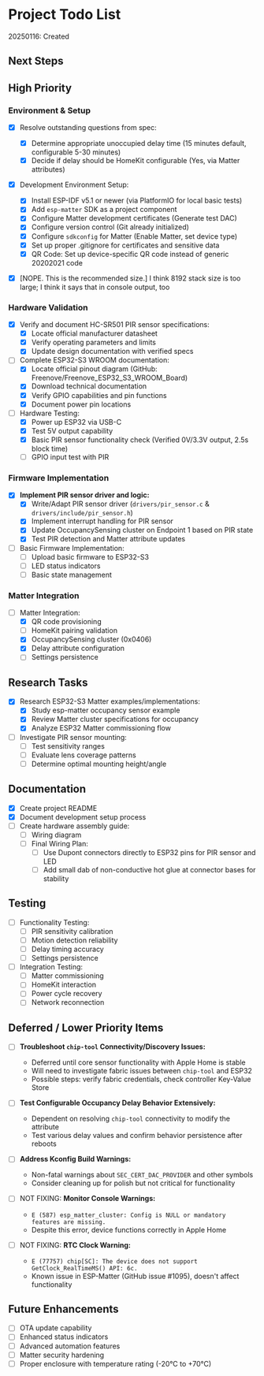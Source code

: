 # Project Todo List

20250116: Created

## Next Steps


## High Priority

### Environment & Setup
- [x] Resolve outstanding questions from spec:
  - [x] Determine appropriate unoccupied delay time (15 minutes default, configurable 5-30 minutes)
  - [x] Decide if delay should be HomeKit configurable (Yes, via Matter attributes)
- [x] Development Environment Setup:
  - [x] Install ESP-IDF v5.1 or newer (via PlatformIO for local basic tests)
  - [x] Add `esp-matter` SDK as a project component
  - [x] Configure Matter development certificates (Generate test DAC)
  - [x] Configure version control (Git already initialized)
  - [x] Configure `sdkconfig` for Matter (Enable Matter, set device type)
  - [x] Set up proper .gitignore for certificates and sensitive data
  - [x] QR Code: Set up device-specific QR code instead of generic 20202021 code
- [x] [NOPE. This is the recommended size.] I think 8192 stack size is too large; I think it says that in console output, too


### Hardware Validation
- [x] Verify and document HC-SR501 PIR sensor specifications:
  - [x] Locate official manufacturer datasheet
  - [x] Verify operating parameters and limits
  - [x] Update design documentation with verified specs
- [ ] Complete ESP32-S3 WROOM documentation:
  - [x] Locate official pinout diagram (GitHub: Freenove/Freenove_ESP32_S3_WROOM_Board)
  - [x] Download technical documentation
  - [x] Verify GPIO capabilities and pin functions
  - [x] Document power pin locations
- [ ] Hardware Testing:
  - [x] Power up ESP32 via USB-C
  - [x] Test 5V output capability
  - [x] Basic PIR sensor functionality check (Verified 0V/3.3V output, 2.5s block time)
  - [ ] GPIO input test with PIR

### Firmware Implementation
- [x] **Implement PIR sensor driver and logic:**
  - [x] Write/Adapt PIR sensor driver (`drivers/pir_sensor.c` & `drivers/include/pir_sensor.h`)
  - [x] Implement interrupt handling for PIR sensor
  - [x] Update OccupancySensing cluster on Endpoint 1 based on PIR state
  - [x] Test PIR detection and Matter attribute updates
- [ ] Basic Firmware Implementation:
  - [ ] Upload basic firmware to ESP32-S3
  - [ ] LED status indicators
  - [ ] Basic state management

### Matter Integration
- [ ] Matter Integration:
  - [x] QR code provisioning
  - [ ] HomeKit pairing validation
  - [x] OccupancySensing cluster (0x0406)
  - [x] Delay attribute configuration
  - [ ] Settings persistence

## Research Tasks
- [x] Research ESP32-S3 Matter examples/implementations:
  - [x] Study esp-matter occupancy sensor example
  - [x] Review Matter cluster specifications for occupancy
  - [x] Analyze ESP32 Matter commissioning flow
- [ ] Investigate PIR sensor mounting:
  - [ ] Test sensitivity ranges
  - [ ] Evaluate lens coverage patterns
  - [ ] Determine optimal mounting height/angle

## Documentation
- [x] Create project README
- [x] Document development setup process
- [ ] Create hardware assembly guide:
  - [ ] Wiring diagram
  - [ ] Final Wiring Plan:
    - [ ] Use Dupont connectors directly to ESP32 pins for PIR sensor and LED
    - [ ] Add small dab of non-conductive hot glue at connector bases for stability

## Testing
- [ ] Functionality Testing:
  - [ ] PIR sensitivity calibration
  - [ ] Motion detection reliability
  - [ ] Delay timing accuracy
  - [ ] Settings persistence
- [ ] Integration Testing:
  - [ ] Matter commissioning
  - [ ] HomeKit interaction
  - [ ] Power cycle recovery
  - [ ] Network reconnection

## Deferred / Lower Priority Items

- [ ] **Troubleshoot `chip-tool` Connectivity/Discovery Issues:**
    - Deferred until core sensor functionality with Apple Home is stable
    - Will need to investigate fabric issues between `chip-tool` and ESP32
    - Possible steps: verify fabric credentials, check controller Key-Value Store
    
- [ ] **Test Configurable Occupancy Delay Behavior Extensively:**
    - Dependent on resolving `chip-tool` connectivity to modify the attribute
    - Test various delay values and confirm behavior persistence after reboots

- [ ] **Address Kconfig Build Warnings:**
    - Non-fatal warnings about `SEC_CERT_DAC_PROVIDER` and other symbols
    - Consider cleaning up for polish but not critical for functionality

- [ ] NOT FIXING: **Monitor Console Warnings:** 
    - `E (587) esp_matter_cluster: Config is NULL or mandatory features are missing.`
    - Despite this error, device functions correctly in Apple Home

- [ ] NOT FIXING: **RTC Clock Warning:**
    - `E (77757) chip[SC]: The device does not support GetClock_RealTimeMS() API: 6c.`
    - Known issue in ESP-Matter (GitHub issue #1095), doesn't affect functionality

## Future Enhancements
- [ ] OTA update capability
- [ ] Enhanced status indicators
- [ ] Advanced automation features
- [ ] Matter security hardening
- [ ] Proper enclosure with temperature rating (-20°C to +70°C)